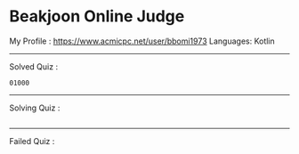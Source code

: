 # Beakjoon Online Judge

My Profile : https://www.acmicpc.net/user/bbomi1973
Languages: Kotlin

---

Solved Quiz :
```
01000
```

---

Solving Quiz :
```

```

---

Failed Quiz :
```

```